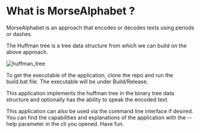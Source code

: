 # What is MorseAlphabet ?

MorseAlphabet is an approach that encodes or decodes texts using periods or dashes.

The Huffman tree is a tree data structure from which we can build on the above approach.

![huffman_tree](https://user-images.githubusercontent.com/90797520/155209243-f6277409-4db8-4fc1-b97f-7a2d5de3cad7.jpg)

To get the executable of the application, clone the repo and run the build.bat file. The executable will be under Build/Release.

This application implements the huffman tree in the binary tree data structure and optionally has the ability to speak the encoded text.

This application can also be used via the command line interface if desired. You can find the capabilities and explanations of the application with the --help parameter in the cli you opened. Have fun.
